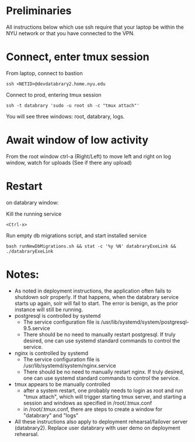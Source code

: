 # Preliminaries
All instructions below which use ssh require that your laptop be within the NYU network or that you have connected to the VPN.

# Connect, enter tmux session
From laptop, connect to bastion
```
ssh <NETID>@devdatabrary2.home.nyu.edu
```
Connect to prod, entering tmux session
```
ssh -t databrary 'sudo -u root sh -c "tmux attach"'
```
You will see three windows: root, databrary, logs.

# Await window of low activity
From the root window 
ctrl-a (Right/Left) to move left and right 
on log window, watch for uploads (See if there any upload)

# Restart
on databrary window:

Kill the running service
```
<Ctrl-x>
```
Run empty db migrations script, and start installed service
```
bash runNewDbMigrations.sh && stat -c '%y %N' databraryExeLink && ./databraryExeLink
```

# Notes:
* As noted in deployment instructions, the application often fails to shutdown solr properly. If that happens, when the databrary service starts up again, solr will fail to start. The error is benign, as the prior instance will still be running.
* postgresql is controlled by systemd
  * The service configuration file is /usr/lib/systemd/system/postgresql-9.5.service
  * There should be no need to manually restart postgresql. If truly desired, one can use systemd standard commands to control the service.
* nginx is controlled by systemd
  * The service configuration file is /usr/lib/systemd/system/nginx.service
  * There should be no need to manually restart nginx. If truly desired, one can use systemd standard commands to control the service.
* tmux appears to be manually controlled
  * after a system restart, one probably needs to login as root and run "tmux attach", which will trigger starting tmux server, and starting a session and windows as specified in /root/.tmux.conf
  * in /root/.tmux.conf, there are steps to create a window for "databrary" and "logs"
* All these instructions also apply to deployment rehearsal/failover server (databrary2). Replace user databrary with user demo on deployment rehearsal.
